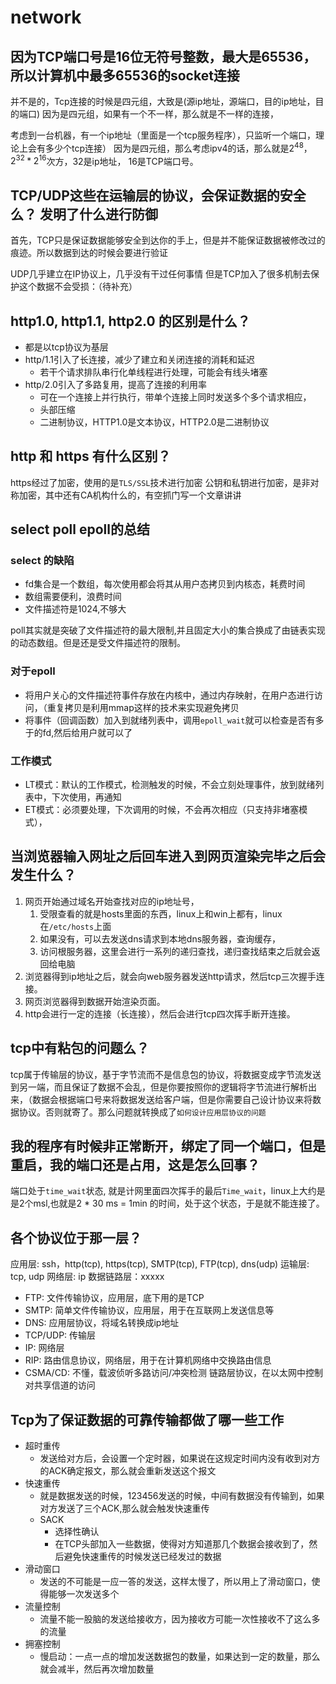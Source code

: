# network

## 因为TCP端口号是16位无符号整数，最大是65536，所以计算机中最多65536的socket连接

并不是的，Tcp连接的时候是四元组，大致是(源ip地址，源端口，目的ip地址，目的端口)
因为是四元组，如果有一个不一样，那么就是不一样的连接，

考虑到一台机器，有一个ip地址（里面是一个tcp服务程序），只监听一个端口，理论上会有多少个tcp连接）
因为是四元组，那么考虑ipv4的话，那么就是$2^48$，$2^32 * 2^16$次方，32是ip地址， 16是TCP端口号。

## TCP/UDP这些在运输层的协议，会保证数据的安全么？ 发明了什么进行防御

首先，TCP只是保证数据能够安全到达你的手上，但是并不能保证数据被修改过的痕迹。所以数据到达的时候会要进行验证

UDP几乎建立在IP协议上，几乎没有干过任何事情
但是TCP加入了很多机制去保护这个数据不会受损：（待补充）

## http1.0, http1.1, http2.0 的区别是什么？

- 都是以tcp协议为基层
- http/1.1引入了长连接，减少了建立和关闭连接的消耗和延迟
  - 若干个请求排队串行化单线程进行处理，可能会有线头堵塞
- http/2.0引入了多路复用，提高了连接的利用率
  - 可在一个连接上并行执行，带单个连接上同时发送多个多个请求相应，
  - 头部压缩
  - 二进制协议，HTTP1.0是文本协议，HTTP2.0是二进制协议

## http 和 https 有什么区别？

https经过了加密，使用的是`TLS/SSL`技术进行加密
公钥和私钥进行加密，是非对称加密，其中还有CA机构什么的，有空抓门写一个文章讲讲

## select poll epoll的总结

### select 的缺陷

- fd集合是一个数组，每次使用都会将其从用户态拷贝到内核态，耗费时间
- 数组需要便利，浪费时间
- 文件描述符是1024,不够大

poll其实就是突破了文件描述符的最大限制,并且固定大小的集合换成了由链表实现的动态数组。但是还是受文件描述符的限制。

### 对于epoll

- 将用户关心的文件描述符事件存放在内核中，通过内存映射，在用户态进行访问，（重复拷贝是利用mmap这样的技术来实现避免拷贝
- 将事件（回调函数）加入到就绪列表中，调用`epoll_wait`就可以检查是否有多于的fd,然后给用户就可以了

### 工作模式

- LT模式：默认的工作模式，检测触发的时候，不会立刻处理事件，放到就绪列表中，下次使用，再通知
- ET模式：必须要处理，下次调用的时候，不会再次相应（只支持非堵塞模式），

## 当浏览器输入网址之后回车进入到网页渲染完毕之后会发生什么？

1. 网页开始通过域名开始查找对应的ip地址号，
   1. 受限查看的就是hosts里面的东西，linux上和win上都有，linux在`/etc/hosts`上面
   2. 如果没有，可以去发送dns请求到本地dns服务器，查询缓存，
   3. 访问根服务器，这里会进行一系列的递归查找，递归查找结束之后就会返回给电脑
2. 浏览器得到ip地址之后，就会向web服务器发送http请求，然后tcp三次握手连接。
3. 网页浏览器得到数据开始渲染页面。
4. http会进行一定的连接（长连接），然后会进行tcp四次挥手断开连接。

## tcp中有粘包的问题么？

tcp属于传输层的协议，基于字节流而不是信息包的协议，将数据变成字节流发送到另一端，而且保证了数据不会乱，但是你要按照你的逻辑将字节流进行解析出来，（数据会根据端口号来将数据发送给客户端，但是你需要自己设计协议来将数据协议。否则就寄了。那么问题就转换成了`如何设计应用层协议的问题`

## 我的程序有时候非正常断开，绑定了同一个端口，但是重启，我的端口还是占用，这是怎么回事？

端口处于`time_wait`状态, 就是计网里面四次挥手的最后`Time_wait`，linux上大约是是2个msl,也就是2 * 30 ms = 1min 的时间，处于这个状态，于是就不能连接了。

## 各个协议位于那一层？

应用层: ssh，http(tcp), https(tcp), SMTP(tcp), FTP(tcp), dns(udp)
运输层: tcp, udp
网络层: ip
数据链路层：xxxxx

- FTP: 文件传输协议，应用层，底下用的是TCP
- SMTP: 简单文件传输协议，应用层，用于在互联网上发送信息等
- DNS: 应用层协议，将域名转换成ip地址
- TCP/UDP: 传输层
- IP: 网络层
- RIP: 路由信息协议，网络层，用于在计算机网络中交换路由信息
- CSMA/CD: 不懂，载波侦听多路访问/冲突检测 链路层协议，在以太网中控制对共享信道的访问

## Tcp为了保证数据的可靠传输都做了哪一些工作

- 超时重传
  - 发送给对方后，会设置一个定时器，如果说在这规定时间内没有收到对方的ACK确定报文，那么就会重新发送这个报文
- 快速重传
  - 就是数据发送的时候，123456发送的时候，中间有数据没有传输到，如果对方发送了三个ACK,那么就会触发快速重传
  - SACK
    - 选择性确认
    - 在TCP头部加入一些数据，使得对方知道那几个数据会接收到了，然后避免快速重传的时候发送已经发过的数据
- 滑动窗口
  - 发送的不可能是一应一答的发送，这样太慢了，所以用上了滑动窗口，使得能够一次发送多个
- 流量控制
  - 流量不能一股脑的发送给接收方，因为接收方可能一次性接收不了这么多的流量
- 拥塞控制
  - 慢启动：一点一点的增加发送数据包的数量，如果达到一定的数量，那么就会减半，然后再次增加数量